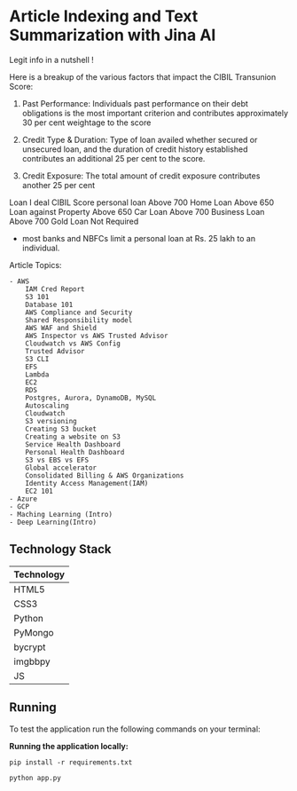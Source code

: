 # Article Indexing and Text Summarization with Jina AI
Legit info in a nutshell !

Here is a breakup of the various factors that impact the CIBIL Transunion Score:

1. Past Performance: Individuals past performance on their debt obligations is the most important criterion and contributes approximately 30 per cent weightage to the score

2. Credit Type & Duration: Type of loan availed whether secured or unsecured loan, and the duration of credit history established contributes an additional 25 per cent to the score.

3. Credit Exposure: The total amount of credit exposure contributes another 25 per cent

Loan	            I   deal CIBIL Score
personal loan	        Above 700
Home Loan	            Above 650
Loan against Property	Above 650
Car Loan	            Above 700
Business Loan	        Above 700
Gold Loan	            Not Required

- most banks and NBFCs limit a personal loan at Rs. 25 lakh to an individual.

Article Topics:

    - AWS
        IAM Cred Report
        S3 101
        Database 101
        AWS Compliance and Security
        Shared Responsibility model
        AWS WAF and Shield
        AWS Inspector vs AWS Trusted Advisor
        Cloudwatch vs AWS Config
        Trusted Advisor 
        S3 CLI
        EFS
        Lambda
        EC2
        RDS
        Postgres, Aurora, DynamoDB, MySQL
        Autoscaling
        Cloudwatch
        S3 versioning
        Creating S3 bucket
        Creating a website on S3
        Service Health Dashboard
        Personal Health Dashboard
        S3 vs EBS vs EFS
        Global accelerator
        Consolidated Billing & AWS Organizations   
        Identity Access Management(IAM)
        EC2 101
    - Azure
    - GCP
    - Maching Learning (Intro)
    - Deep Learning(Intro)

## Technology Stack

| Technology  | 
|-------------|
| HTML5       |
| CSS3        | 
| Python      | 
| PyMongo|                                          
| bycrypt|               
| imgbbpy|  
| JS|

## Running

To test the application run the following commands on your terminal:

**Running the application locally:**


```
pip install -r requirements.txt
```

```
python app.py

